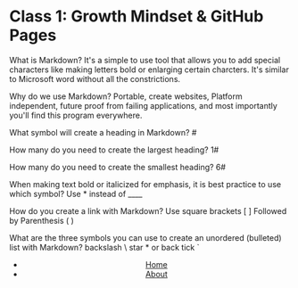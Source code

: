 # Class 1: Growth Mindset & GitHub Pages

What is Markdown? It's a simple to use tool that allows you to add special characters like making letters bold or enlarging certain charcters. It's similar to Microsoft word without all the constrictions. 

Why do we use Markdown? Portable, create websites, Platform independent, future proof from failing applications, and most importantly you'll find this program everywhere. 

What symbol will create a heading in Markdown? #

How many do you need to create the largest heading? 1#

How many do you need to create the smallest heading? 6#

When making text bold or italicized for emphasis, it is best practice to use which symbol? Use * instead of ____

How do you create a link with Markdown? Use square brackets [ ] Followed by Parenthesis ( )

What are the three symbols you can use to create an unordered (bulleted) list with Markdown? backslash \ star * or back tick ` 



<header>
    <nav>
        <ul>
            <li>
                <a href="home.html">Home</a>
            </li>
            <li>
                <a href="about.html">About</a>
            </li>
        </ul>
    </nav>
</header>